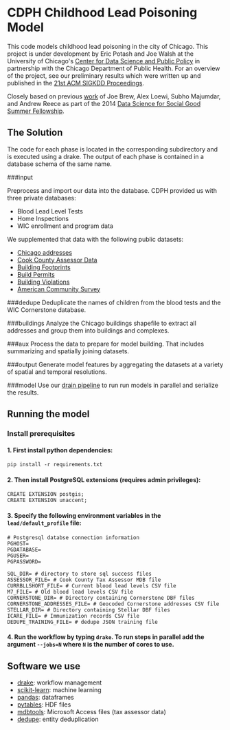 CDPH Childhood Lead Poisoning Model
====

This code models childhood lead poisoning in the city of Chicago.  This project is under development by Eric Potash and Joe Walsh at the University of Chicago's [Center for Data Science and Public Policy](http://dspplab.com) in partnership with the Chicago Department of Public Health. For an overview of the project, see our preliminary results which were written up and published in the [21st ACM SIGKDD Proceedings](https://github.com/dssg/lead-public/raw/master/kdd.pdf).

Closely based on previous [work](https://github.com/dssg/cdph) of Joe Brew, Alex Loewi, Subho Majumdar, and Andrew Reece as part of the 2014 [Data Science for Social Good Summer Fellowship](http://dssg.uchicago.edu).

## The Solution

The code for each phase is located in the corresponding subdirectory and is executed using a drake. The output of each phase is contained in a database schema of the same name.

###input

Preprocess and import our data into the database. CDPH provided us with three private databases:
 - Blood Lead Level Tests
 - Home Inspections
 - WIC enrollment and program data

We supplemented that data with the following public datasets:
 - [Chicago addresses](https://datacatalog.cookcountyil.gov/GIS-Maps/ccgisdata-Address-Point-Chicago/jev2-4wjs)
 - [Cook County Assessor Data](http://www.cookcountyassessor.com/)
 - [Building Footprints](https://github.com/Chicago/osd-building-footprints)
 - [Build Permits](https://data.cityofchicago.org/Buildings/Building-Permits/ydr8-5enu)
 - [Building Violations](https://data.cityofchicago.org/Buildings/Building-Violations/22u3-xenr)
 - [American Community Survey](http://factfinder.census.gov/faces/nav/jsf/pages/index.xhtml)

###dedupe
Deduplicate the names of children from the blood tests and the WIC Cornerstone database.

###buildings
Analyze the Chicago buildings shapefile to extract all addresses and group them into buildings and complexes.

###aux
Process the data to prepare for model building. That includes summarizing and spatially joining datasets.

###output
Generate model features by aggregating the datasets at a variety of spatial and temporal resolutions.

###model
Use our [drain pipeline](https://github.com/dssg/drain/) to run run models in parallel and serialize the results.

## Running the model

### Install prerequisites
#### 1. First install python dependencies:
```
pip install -r requirements.txt
```
#### 2. Then install PostgreSQL extensions (requires admin privileges):
```
CREATE EXTENSION postgis;
CREATE EXTENSION unaccent;
```

#### 3. Specify the following environment variables in the `lead/default_profile` file:
```
# Postgresql databse connection information
PGHOST=
PGDATABASE=
PGUSER=
PGPASSWORD=

SQL_DIR= # directory to store sql success files
ASSESSOR_FILE= # Cook County Tax Assessor MDB file
CURRBLLSHORT_FILE= # Current blood lead levels CSV file
M7_FILE= # Old blood lead levels CSV file
CORNERSTONE_DIR= # Directory containing Cornerstone DBF files
CORNERSTONE_ADDRESSES_FILE= # Geocoded Cornerstone addresses CSV file
STELLAR_DIR= # Directory containing Stellar DBF files
ICARE_FILE= # Immunization records CSV file
DEDUPE_TRAINING_FILE= # dedupe JSON training file
```
#### 4. Run the workflow by typing `drake`. To run steps in parallel add the argument `--jobs=N` where `N` is the number of cores to use.

## Software we use
  - [drake](https://github.com/Factual/drake): workflow management
  - [scikit-learn](http://scikit-learn.org/): machine learning
  - [pandas](http://pandas.pydata.org/): dataframes
  - [pytables](http://www.pytables.org/): HDF files
  - [mdbtools](https://github.com/brianb/mdbtools): Microsoft Access files (tax assessor data)
  - [dedupe](https://github.com/datamade/dedupe): entity deduplication
